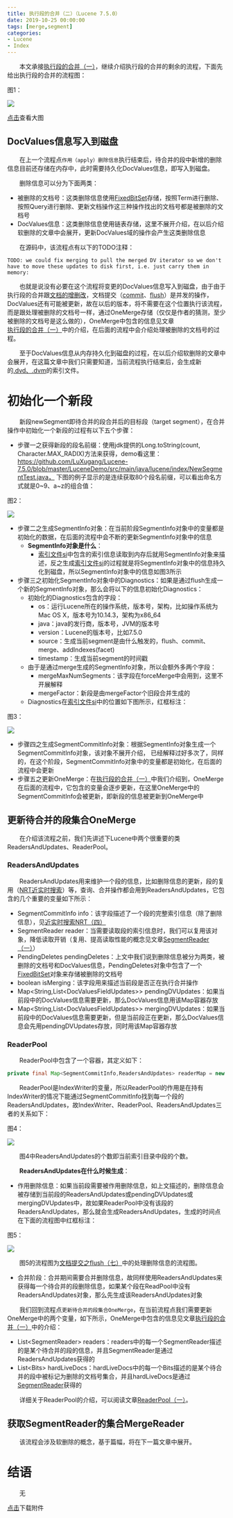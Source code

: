 ```yaml
---
title: 执行段的合并（二）（Lucene 7.5.0）
date: 2019-10-25 00:00:00
tags: [merge,segment]
categories:
- Lucene
- Index
---
```


&emsp;&emsp;本文承接[执行段的合并（一）](https://www.amazingkoala.com.cn/Lucene/Index/2019/1024/执行段的合并（一）)，继续介绍执行段的合并的剩余的流程，下面先给出执行段的合并的流程图：

图1：

<img src="http://www.amazingkoala.com.cn/uploads/lucene/index/执行段的合并/执行段的合并（二）/1.png">

[点击](http://www.amazingkoala.com.cn/uploads/lucene/index/执行段的合并/执行段的合并（二）/merge.html)查看大图

## DocValues信息写入到磁盘

&emsp;&emsp;在上一个流程点`作用（apply）删除信息`执行结束后，待合并的段中新增的删除信息目前还存储在内存中，此时需要持久化DocValues信息，即写入到磁盘。

&emsp;&emsp;删除信息可以分为下面两类：

- 被删除的文档号：这类删除信息使用[FixedBitSet](https://www.amazingkoala.com.cn/Lucene/gongjulei/2019/0404/FixedBitSet)存储，按照Term进行删除、按照Query进行删除、更新文档操作这三种操作找出的文档号都是被删除的文档号
- DocValues信息：这类删除信息使用链表存储，这里不展开介绍，在以后介绍软删除的文章中会展开，更新DocValues域的操作会产生这类删除信息

&emsp;&emsp;在源码中，该流程点有以下的TODO注释：

```text
TODO: we could fix merging to pull the merged DV iterator so we don't have to move these updates to disk first, i.e. just carry them in memory:
```

&emsp;&emsp;也就是说没有必要在这个流程将变更的DocValues信息写入到磁盘，由于由于执行段的合并跟[文档的增删改](https://www.amazingkoala.com.cn/Lucene/Index/2019/0626/文档的增删改（一）)，文档提交（[commit](https://www.amazingkoala.com.cn/Lucene/Index/2019/0906/文档提交之commit（一）)、[flush](https://www.amazingkoala.com.cn/Lucene/Index/2019/0716/文档提交之flush（一）)）是并发的操作，DocValues还有可能被更新，故在以后的版本，将不需要在这个位置执行该流程，而是跟处理被删除的文档号一样，通过OneMerge存储（仅仅是作者的猜测，至少被删除的文档号是这么做的），OneMerge中包含的信息见文章[执行段的合并（一）](https://www.amazingkoala.com.cn/Lucene/Index/2019/1024/执行段的合并（一）)中的介绍，在后面的流程中会介绍处理被删除的文档号的过程。

&emsp;&emsp;至于DocValues信息从内存持久化到磁盘的过程，在以后介绍软删除的文章中会展开，在这篇文章中我们只需要知道，当前流程执行结束后，会生成新的[.dvd、.dvm](https://www.amazingkoala.com.cn/Lucene/DocValues/2019/0218/DocValues/)的索引文件。

# 初始化一个新段

&emsp;&emsp;新段newSegment即待合并的段合并后的目标段（target segment），在合并操作中初始化一个新段的过程有以下五个步骤：

- 步骤一之获得新段的段名前缀：使用jdk提供的Long.toString(count, Character.MAX_RADIX)方法来获得，demo看这里：https://github.com/LuXugang/Lucene-7.5.0/blob/master/LuceneDemo/src/main/java/lucene/index/NewSegmentTest.java， 下图的例子显示的是连续获取80个段名前缀，可以看出命名方式就是0~9、a~z的组合值：

图2：

<img src="http://www.amazingkoala.com.cn/uploads/lucene/index/执行段的合并/执行段的合并（二）/2.png">

- 步骤二之生成SegmentInfo对象：在当前阶段SegmentInfo对象中的变量都是初始化的数据，在后面的流程中会不断的更新SegmentInfo对象中的信息
  - **SegmentInfo对象是什么**：
    - [索引文件si](https://www.amazingkoala.com.cn/Lucene/suoyinwenjian/2019/0605/索引文件之si)中包含的索引信息读取到内存后就用SegmentInfo对象来描述，反之生成[索引文件si](https://www.amazingkoala.com.cn/Lucene/suoyinwenjian/2019/0605/索引文件之si)的过程就是将SegmentInfo对象中的信息持久化到磁盘，所以SegmentInfo对象中的信息如图3所示
- 步骤三之初始化SegmentInfo对象中的Diagnostics：如果是通过flush生成一个新的SegmentInfo对象，那么会将以下的信息初始化Diagnostics：
  - 初始化的Diagnostics包含的字段：
    - os：运行Lucene所在的操作系统，版本号，架构，比如操作系统为Mac OS X，版本号为10.14.3，架构为x86_64
    - java：java的发行商，版本号，JVM的版本号
    - version：Lucene的版本号，比如7.5.0
    - source：生成当前segment是由什么触发的，flush、commit、merge、addIndexes(facet)
    - timestamp：生成当前segment的时间戳
  - 由于是通过merge生成的SegmentInfo对象，所以会额外多两个字段：
    - mergeMaxNumSegments：该字段在forceMerge中会用到，这里不开展解释
    - mergeFactor：新段是由mergeFactor个旧段合并生成的
  - Diagnostics在[索引文件si](https://www.amazingkoala.com.cn/Lucene/suoyinwenjian/2019/0605/索引文件之si)中的位置如下图所示，红框标注：

图3：

<img src="http://www.amazingkoala.com.cn/uploads/lucene/index/执行段的合并/执行段的合并（二）/3.png">

- 步骤四之生成SegmentCommitInfo对象：根据SegmentInfo对象生成一个SegmentCommitInfo对象，该对象不展开介绍， 已经解释过好多次了，同样的，在这个阶段，SegmentCommitInfo对象中的变量都是初始化，在后面的流程中会更新
- 步骤五之更新OneMerge：在[执行段的合并（一）](https://www.amazingkoala.com.cn/Lucene/Index/2019/1024/执行段的合并（一）)中我们介绍到，OneMerge在后面的流程中，它包含的变量会逐步更新，在这里OneMerge中的SegmentCommitInfo会被更新，即新段的信息被更新到OneMerge中

## 更新待合并的段集合OneMerge

&emsp;&emsp;在介绍该流程之前，我们先讲述下Lucene中两个很重要的类ReadersAndUpdates、ReaderPool。

### ReadersAndUpdates

&emsp;&emsp;ReadersAndUpdates用来维护一个段的信息，比如删除信息的更新，段的复用（[NRT近实时搜索](https://www.amazingkoala.com.cn/Lucene/Index/2019/0916/NRT（一）)）等，查询、合并操作都会用到ReadersAndUpdates，它包含的几个重要的变量如下所示：

- SegmentCommitInfo info：该字段描述了一个段的完整索引信息（除了删除信息），见[近实时搜索NRT（四）](https://www.amazingkoala.com.cn/Lucene/Index/2019/0925/NRT（四）)
- SegmentReader reader：当需要读取段的索引信息时，我们可以复用该对象，降低读取开销（复用、提高读取性能的概念见文章[SegmentReader（一）](https://www.amazingkoala.com.cn/Lucene/Index/2019/1014/SegmentReader（一）)）
- PendingDeletes pendingDeletes：上文中我们说到删除信息被分为两类，被删除的文档号和DocValues信息，PendingDeletes对象中包含了一个[FixedBitSet](https://www.amazingkoala.com.cn/Lucene/gongjulei/2019/0404/FixedBitSet)对象来存储被删除的文档号
- boolean isMerging：该字段用来描述当前段是否正在执行合并操作
- Map<String,List\<DocValuesFieldUpdates\>\> pendingDVUpdates：如果当前段中的DocValues信息需要更新，那么DocValues信息用该Map容器存放
- Map<String,List\<DocValuesFieldUpdates\>\> mergingDVUpdates：如果当前段中的DocValues信息需要更新，但是当前段正在更新，那么DocValues信息会先用pendingDVUpdates存放，同时用该Map容器存放

### ReaderPool

&emsp;&emsp;ReaderPool中包含了一个容器，其定义如下：

```java
private final Map<SegmentCommitInfo,ReadersAndUpdates> readerMap = new HashMap<>();
```

&emsp;&emsp;ReaderPool是IndexWriter的变量，所以ReaderPool的作用是在持有IndexWriter的情况下能通过SegmentCommitInfo找到每一个段的ReadersAndUpdates，故IndexWriter、ReaderPool、ReadersAndUpdates三者的关系如下：

图4：

<img src="http://www.amazingkoala.com.cn/uploads/lucene/index/执行段的合并/执行段的合并（二）/4.png">

&emsp;&emsp;图4中ReadersAndUpdates的个数即当前索引目录中段的个数。

&emsp;&emsp;**ReadersAndUpdates在什么时候生成**：

-	作用删除信息：如果当前段需要被作用删除信息，如上文描述的，删除信息会被存储到当前段的ReadersAndUpdates或pendingDVUpdates或mergingDVUpdates中，故如果ReaderPool中没有该段的ReadersAndUpdates，那么就会生成ReadersAndUpdates，生成的时间点在下面的流程图中红框标注：

图5：

<img src="http://www.amazingkoala.com.cn/uploads/lucene/index/执行段的合并/执行段的合并（二）/5.png">

&emsp;&emsp;图5的流程图为[文档提交之flush（七）](https://www.amazingkoala.com.cn/Lucene/Index/2019/0807/文档提交之flush（七）)中的处理删除信息的流程图。

-	合并阶段：合并期间需要合并删除信息，故同样使用ReadersAndUpdates来获得每一个待合并的段删除信息，如果某个段在ReadPool中没有ReadersAndUpdates对象，那么先生成该ReadersAndUpdates对象

&emsp;&emsp;我们回到流程点`更新待合并的段集合OneMerge`，在当前流程点我们需要更新OneMerge中的两个变量，如下所示，OneMerge中包含的信息见文章[执行段的合并（一）](https://www.amazingkoala.com.cn/Lucene/Index/2019/1024/执行段的合并（一）)中的介绍：

-	List\<SegmentReader\> readers：readers中的每一个SegmentReader描述的是某个待合并的段的信息，并且SegmentReader是通过ReadersAndUpdates获得的
-	List\<Bits\> hardLiveDocs：hardLiveDocs中的每一个Bits描述的是某个待合并的段中被标记为删除的文档号集合，并且hardLiveDocs是通过[SegmentReader](https://www.amazingkoala.com.cn/Lucene/Index/2019/1014/SegmentReader（一）)获得的

&emsp;&emsp;详细关于ReaderPool的介绍，可以阅读文章[ReaderPool（一）](https://www.amazingkoala.com.cn/Lucene/Index/2020/1208/ReaderPool（一）)。

## 获取SegmentReader的集合MergeReader

&emsp;&emsp;该流程会涉及软删除的概念，基于篇幅，将在下一篇文章中展开。

# 结语

&emsp;&emsp;无

[点击](http://www.amazingkoala.com.cn/attachment/Lucene/Index/执行段的合并/执行段的合并（二）/执行段的合并（二）.zip)下载附件

